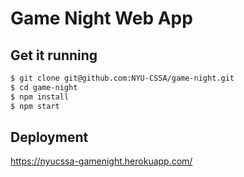 # Game Night Web App

## Get it running
```sh
$ git clone git@github.com:NYU-CSSA/game-night.git
$ cd game-night
$ npm install
$ npm start
```

## Deployment
https://nyucssa-gamenight.herokuapp.com/

